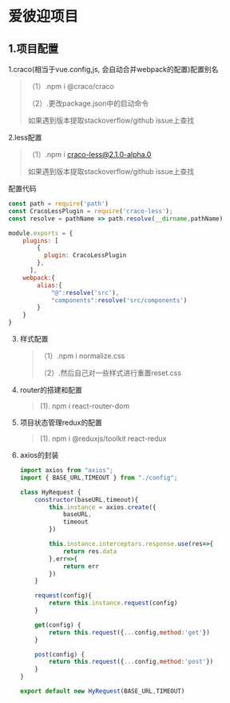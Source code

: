 # 爱彼迎项目

## 1.项目配置

1.craco(相当于vue.config,js, 会自动合并webpack的配置)配置别名

> （1）.npm i @craco/craco
>
> （2）.更改package.json中的启动命令
>
> 如果遇到版本提取stackoverflow/github issue上查找



2.less配置

> （1）.npm i craco-less@2.1.0-alpha.0
>
> 如果遇到版本提取stackoverflow/github issue上查找



配置代码

```javascript
const path = require('path')
const CracoLessPlugin = require('craco-less');
const resolve = pathName => path.resolve(__dirname,pathName)

module.exports = {
    plugins: [
        {
          plugin: CracoLessPlugin
        },
      ],
    webpack:{
        alias:{
            "@":resolve('src'),
            "components":resolve('src/components')
        }
    }
}
```



3. 样式配置

   > （1）.npm i normalize.css
   >
   > （2）.然后自己对一些样式进行重置reset.css

   

4. router的搭建和配置

   > (1). npm i react-router-dom

   

5. 项目状态管理redux的配置

   > (1). npm i @reduxjs/toolkit  react-redux 

   

6. axios的封装

   ```javascript
   import axios from "axios";
   import { BASE_URL,TIMEOUT } from "./config";
   
   class HyRequest {
       constructor(baseURL,timeout){
           this.instance = axios.create({
               baseURL,
               timeout
           })
   
           this.instance.interceptors.response.use(res=>{
               return res.data
           },err=>{
               return err
           })
       }
   
       request(config){
           return this.instance.request(config)
       }
   
       get(config) {
           return this.request({...config,method:'get'})
       }
   
       post(config) {
           return this.request({...config,method:'post'})
       }
   }
   
   export default new HyRequest(BASE_URL,TIMEOUT)
   ```

   
